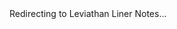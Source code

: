 <html lanf="en">
<head>
<meta charset="utf-8">
<meta http-equiv="refresh" content="0; URL=https://www.dropbox.com/scl/fi/aubh6zmgtovmr9x8c85ui/Stephen-Roddy-Leviathan-Liner-Notes.pdf?rlkey=ri1eo9c999hmalkf2duufugqy&dl=0">

<title>Redirecting to Leviathan Liner Notes</title>
<link rel="canonical" href="https://www.dropbox.com/scl/fi/aubh6zmgtovmr9x8c85ui/Stephen-Roddy-Leviathan-Liner-Notes.pdf?rlkey=ri1eo9c999hmalkf2duufugqy&dl=0">
</head><body>Redirecting to Leviathan Liner Notes...</body>
